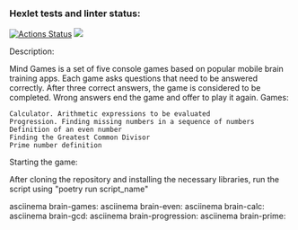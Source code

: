 ### Hexlet tests and linter status:
[![Actions Status](https://github.com/kalldrek777/python-project-49/workflows/hexlet-check/badge.svg)](https://github.com/kalldrek777/python-project-49/actions)
<a href="https://codeclimate.com/github/kalldrek777/python-project-49/maintainability"><img src="https://api.codeclimate.com/v1/badges/e6325cfce091981be999/maintainability" /></a>


Description:

Mind Games is a set of five console games based on popular mobile
brain training apps. Each game asks questions that need to be answered 
correctly. After three correct answers, the game is considered to be completed.
Wrong answers end the game and offer to play it again. Games:

    Calculator. Arithmetic expressions to be evaluated
    Progression. Finding missing numbers in a sequence of numbers
    Definition of an even number
    Finding the Greatest Common Divisor
    Prime number definition


Starting the game:

After cloning the repository and installing the necessary libraries, 
run the script using "poetry run script_name"


asciinema brain-games: <script async id="asciicast-U0Mu7v0CpYIbYiP0qfiUL1i9v" src="https://asciinema.org/a/U0Mu7v0CpYIbYiP0qfiUL1i9v.js"></script>
asciinema brain-even: <script async id="asciicast-JLcIm5ujClzVEM6PfWtrQnkNp" src="https://asciinema.org/a/JLcIm5ujClzVEM6PfWtrQnkNp.js"></script>
asciinema brain-calc: <script async id="asciicast-QJ3tslVjWNWEiZd5KBz7C5I1h" src="https://asciinema.org/a/QJ3tslVjWNWEiZd5KBz7C5I1h.js"></script>
asciinema brain-gcd:  <script async id="asciicast-6nHyioXBclaqkXoQ1pyCFZd9g" src="https://asciinema.org/a/6nHyioXBclaqkXoQ1pyCFZd9g.js"></script>
asciinema brain-progression:  <script async id="asciicast-PFvjxZspJFfrsO25kZd6RWDS4" src="https://asciinema.org/a/PFvjxZspJFfrsO25kZd6RWDS4.js"></script>
asciinema brain-prime:  <script async id="asciicast-94jDUYTSVIT0SgGq9nBzLLprw" src="https://asciinema.org/a/94jDUYTSVIT0SgGq9nBzLLprw.js"></script>

